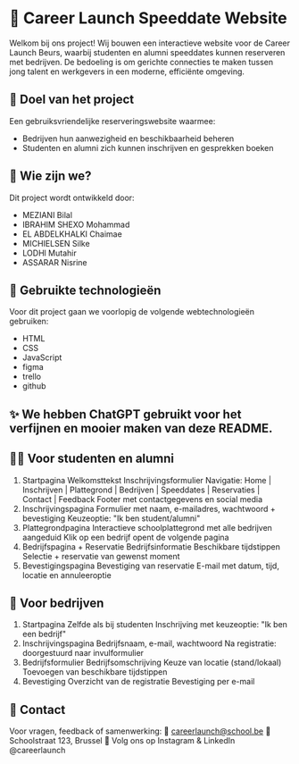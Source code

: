 # 💼 Career Launch Speeddate Website
Welkom bij ons project! Wij bouwen een interactieve website voor de Career Launch Beurs, waarbij studenten en alumni speeddates kunnen reserveren met bedrijven. De bedoeling is om gerichte connecties te maken tussen jong talent en werkgevers in een moderne, efficiënte omgeving.

## 🎯 Doel van het project
Een gebruiksvriendelijke reserveringswebsite waarmee:

- Bedrijven hun aanwezigheid en beschikbaarheid beheren
- Studenten en alumni zich kunnen inschrijven en gesprekken boeken
## 👥 Wie zijn we?
Dit project wordt ontwikkeld door:

- MEZIANI Bilal
- IBRAHIM SHEXO Mohammad
- EL ABDELKHALKI Chaimae
- MICHIELSEN Silke
- LODHl Mutahir
- ASSARAR Nisrine
## 🔧 Gebruikte technologieën
Voor dit project gaan we voorlopig de volgende webtechnologieën gebruiken:

- HTML
- CSS
- JavaScript
- figma
- trello
- github
## ✨ We hebben ChatGPT gebruikt voor het verfijnen en mooier maken van deze README.

## 🧑‍🎓 Voor studenten en alumni
1. Startpagina
 Welkomsttekst
 Inschrijvingsformulier
 Navigatie:
Home | Inschrijven | Plattegrond | Bedrijven | Speeddates | Reservaties | Contact | Feedback
Footer met contactgegevens en social media
3. Inschrijvingspagina
Formulier met naam, e-mailadres, wachtwoord + bevestiging
Keuzeoptie: "Ik ben student/alumni"
4. Plattegrondpagina
Interactieve schoolplattegrond met alle bedrijven aangeduid
Klik op een bedrijf opent de volgende pagina
5. Bedrijfspagina + Reservatie
Bedrijfsinformatie
Beschikbare tijdstippen
Selectie + reservatie van gewenst moment
6. Bevestigingspagina
Bevestiging van reservatie
E-mail met datum, tijd, locatie en annuleeroptie
## 🏢 Voor bedrijven
1. Startpagina
Zelfde als bij studenten
Inschrijving met keuzeoptie: "Ik ben een bedrijf"
2. Inschrijvingspagina
Bedrijfsnaam, e-mail, wachtwoord
Na registratie: doorgestuurd naar invulformulier
3. Bedrijfsformulier
Bedrijfsomschrijving
Keuze van locatie (stand/lokaal)
Toevoegen van beschikbare tijdstippen
4. Bevestiging
Overzicht van de registratie
Bevestiging per e-mail
## 📩 Contact
Voor vragen, feedback of samenwerking:
📧 careerlaunch@school.be
📍 Schoolstraat 123, Brussel
📱 Volg ons op Instagram & LinkedIn @careerlaunch
